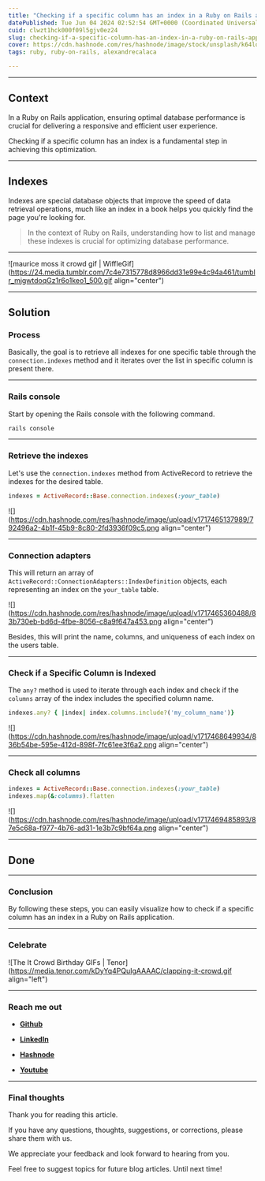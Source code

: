 ```yaml
---
title: "Checking if a specific column has an index in a Ruby on Rails application"
datePublished: Tue Jun 04 2024 02:52:54 GMT+0000 (Coordinated Universal Time)
cuid: clwzt1hck000f09l5gjv0ez24
slug: checking-if-a-specific-column-has-an-index-in-a-ruby-on-rails-application
cover: https://cdn.hashnode.com/res/hashnode/image/stock/unsplash/k64lqvVxpew/upload/07dbbc2d3a0d21b838b4a62254c76a36.jpeg
tags: ruby, ruby-on-rails, alexandrecalaca

---
```


---

## Context

In a Ruby on Rails application, ensuring optimal database performance is crucial for delivering a responsive and efficient user experience.

Checking if a specific column has an index is a fundamental step in achieving this optimization.

---

## Indexes

Indexes are special database objects that improve the speed of data retrieval operations, much like an index in a book helps you quickly find the page you're looking for.

> In the context of Ruby on Rails, understanding how to list and manage these indexes is crucial for optimizing database performance.

---

![maurice moss it crowd gif | WiffleGif](https://24.media.tumblr.com/7c4e7315778d8966dd31e99e4c94a461/tumblr_mjgwtdoqGz1r6o1keo1_500.gif align="center")

---

## Solution

### Process

Basically, the goal is to retrieve all indexes for one specific table through the `connection.indexes` method and it iterates over the list in specific column is present there.

---

### Rails console

Start by opening the Rails console with the following command.

```ruby
rails console
```

---

### Retrieve the indexes

Let's use the `connection.indexes` method from ActiveRecord to retrieve the indexes for the desired table.

```ruby
indexes = ActiveRecord::Base.connection.indexes(:your_table)
```

![](https://cdn.hashnode.com/res/hashnode/image/upload/v1717465137989/792496a2-4b1f-45b9-8c80-2fd3936f09c5.png align="center")

---

### Connection adapters

This will return an array of `ActiveRecord::ConnectionAdapters::IndexDefinition` objects, each representing an index on the `your_table` table.

![](https://cdn.hashnode.com/res/hashnode/image/upload/v1717465360488/83b730eb-bd6d-4fbe-8056-c8a9f647a453.png align="center")

Besides, this will print the name, columns, and uniqueness of each index on the users table.

---

### **Check if a Specific Column is Indexed**

The `any?` method is used to iterate through each index and check if the `columns` array of the index includes the specified column name.

```ruby
indexes.any? { |index| index.columns.include?('my_column_name')}
```

![](https://cdn.hashnode.com/res/hashnode/image/upload/v1717468649934/836b54be-595e-412d-898f-7fc61ee3f6a2.png align="center")

---

### Check all columns

```ruby
indexes = ActiveRecord::Base.connection.indexes(:your_table)
indexes.map(&:columns).flatten
```

![](https://cdn.hashnode.com/res/hashnode/image/upload/v1717469485893/87e5c68a-f977-4b76-ad31-1e3b7c9bf64a.png align="center")

---

## **Done**

---

### Conclusion

By following these steps, you can easily visualize how to check if a specific column has an index in a Ruby on Rails application.

---

### **Celebrate**

![The It Crowd Birthday GIFs | Tenor](https://media.tenor.com/kDyYq4PQuIgAAAAC/clapping-it-crowd.gif align="left")

---

### **Reach me out**

* [**Github**](https://github.com/alexcalaca)
    
* [**LinkedIn**](https://linkedin.com/in/alexandrecalacaofficial)
    
* [**Hashnode**](https://hashnode.com/onboard?next=/@alexandrecalaca)
    
* [**Youtube**](https://www.youtube.com/@alexandrecalacaofficial)
    

---

### Final thoughts

Thank you for reading this article.

If you have any questions, thoughts, suggestions, or corrections, please share them with us.

We appreciate your feedback and look forward to hearing from you.

Feel free to suggest topics for future blog articles. Until next time!